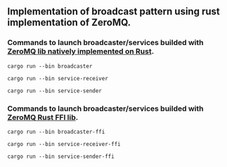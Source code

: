 ## Implementation of broadcast pattern using rust implementation of ZeroMQ.

### Commands to launch broadcaster/services builded with [ZeroMQ lib natively implemented on Rust](https://github.com/zeromq/zmq.rs).

```
cargo run --bin broadcaster

cargo run --bin service-receiver

cargo run --bin service-sender
```

### Commands to launch broadcaster/services builded with [ZeroMQ Rust FFI lib](https://github.com/erickt/rust-zmq).

```
cargo run --bin broadcaster-ffi

cargo run --bin service-receiver-ffi

cargo run --bin service-sender-ffi
```
